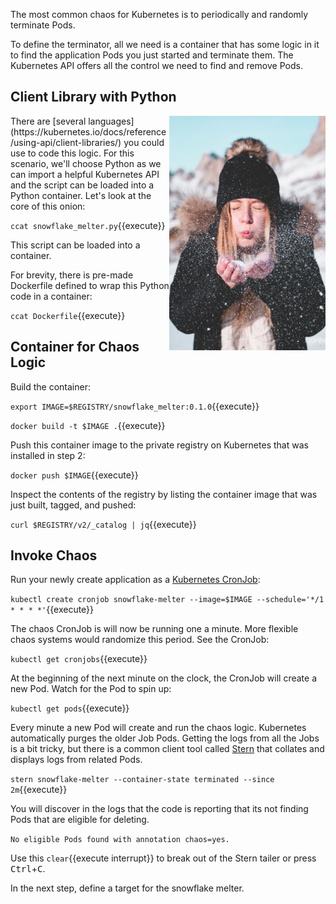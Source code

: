 The most common chaos for Kubernetes is to periodically and randomly terminate Pods.

To define the terminator, all we need is a container that has some logic in it to find the application Pods you just started and terminate them. The Kubernetes API offers all the control we need to find and remove Pods.

## Client Library with Python

<img align="right" src="./assets/damiano-baschiera-f1LoTHjRSxo-unsplash.jpg" width=250>
There are [several languages](https://kubernetes.io/docs/reference/using-api/client-libraries/) you could use to code this logic. For this scenario, we'll choose Python as we can import a helpful Kubernetes API and the script can be loaded into a Python container. Let's look at the core of this onion:

`ccat snowflake_melter.py`{{execute}}

This script can be loaded into a container.

For brevity, there is pre-made Dockerfile defined to wrap this Python code in a container:

`ccat Dockerfile`{{execute}}

## Container for Chaos Logic

Build the container:

`export IMAGE=$REGISTRY/snowflake_melter:0.1.0`{{execute}}

`docker build -t $IMAGE .`{{execute}}

Push this container image to the private registry on Kubernetes that was installed in step 2:

`docker push $IMAGE`{{execute}}

Inspect the contents of the registry by listing the container image that was just built, tagged, and pushed:

`curl $REGISTRY/v2/_catalog | jq`{{execute}}

## Invoke Chaos

Run your newly create application as a [Kubernetes CronJob](https://kubernetes.io/docs/concepts/workloads/controllers/cron-jobs/):

`kubectl create cronjob snowflake-melter --image=$IMAGE --schedule='*/1 * * * *'`{{execute}}

The chaos CronJob is will now be running one a minute. More flexible chaos systems would randomize this period. See the CronJob:

`kubectl get cronjobs`{{execute}}

At the beginning of the next minute on the clock, the CronJob will create a new Pod. Watch for the Pod to spin up:

`kubectl get pods`{{execute}}

Every minute a new Pod will create and run the chaos logic. Kubernetes automatically purges the older Job Pods. Getting the logs from all the Jobs is a bit tricky, but there is a common client tool called [Stern](https://github.com/wercker/stern) that collates and displays logs from related Pods.

`stern snowflake-melter --container-state terminated --since 2m`{{execute}}

You will discover in the logs that the code is reporting that its not finding Pods that are eligible for deleting.

`No eligible Pods found with annotation chaos=yes.`

Use this `clear`{{execute interrupt}} to break out of the Stern tailer or press <kbd>Ctrl</kbd>+<kbd>C</kbd>.

In the next step, define a target for the snowflake melter.
